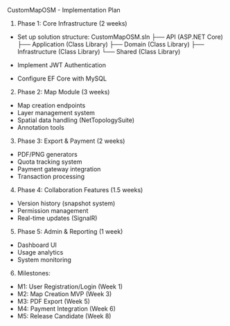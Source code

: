 CustomMapOSM - Implementation Plan

1. Phase 1: Core Infrastructure (2 weeks)
- Set up solution structure:
  CustomMapOSM.sln
  ├── API (ASP.NET Core)
  ├── Application (Class Library)
  ├── Domain (Class Library)
  ├── Infrastructure (Class Library)
  └── Shared (Class Library)
  
- Implement JWT Authentication
- Configure EF Core with MySQL

2. Phase 2: Map Module (3 weeks)
- Map creation endpoints
- Layer management system
- Spatial data handling (NetTopologySuite)
- Annotation tools

3. Phase 3: Export & Payment (2 weeks)
- PDF/PNG generators
- Quota tracking system
- Payment gateway integration
- Transaction processing

4. Phase 4: Collaboration Features (1.5 weeks)
- Version history (snapshot system)
- Permission management
- Real-time updates (SignalR)

5. Phase 5: Admin & Reporting (1 week)
- Dashboard UI
- Usage analytics
- System monitoring

6. Milestones:
- M1: User Registration/Login (Week 1)
- M2: Map Creation MVP (Week 3)
- M3: PDF Export (Week 5)
- M4: Payment Integration (Week 6)
- M5: Release Candidate (Week 8)